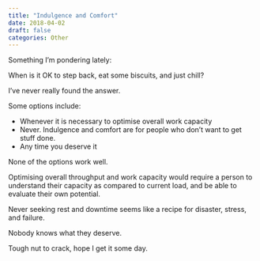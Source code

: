 ```yaml
---
title: "Indulgence and Comfort"
date: 2018-04-02
draft: false
categories: Other
---
```


Something I’m pondering lately:

When is it OK to step back, eat some biscuits, and just chill?

I’ve never really found the answer.

Some options include:

* Whenever it is necessary to optimise overall work capacity
* Never. Indulgence and comfort are for people who don’t want to get stuff done.
* Any time you deserve it

None of the options work well.

Optimising overall throughput and work capacity would require a person to understand their capacity as compared to current load, and be able to evaluate their own potential.

Never seeking rest and downtime seems like a recipe for disaster, stress, and failure.

Nobody knows what they deserve.

Tough nut to crack, hope I get it some day.

